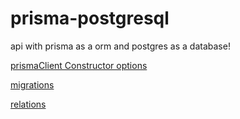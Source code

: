 # prisma-postgresql
api with prisma as a orm and postgres as a database!


[prismaClient Constructor options](./constructor-options.md)

[migrations](./migration)

[relations](./relations)
